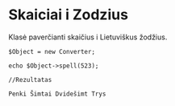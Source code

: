 Skaiciai i Zodzius
========================

Klasė paverčianti skaičius i Lietuviškus žodžius.


```
$Object = new Converter;

echo $Object->spell(523);

//Rezultatas

Penki Šimtai Dvidešimt Trys
```
